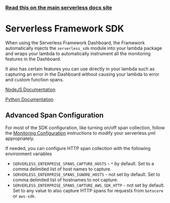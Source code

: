 <!--
title: Serverless Framework - Monitoring & Observability - SDKs
description: Learn how to use the Serverless Framework SDK for monitoring and observability in your serverless applications.
short_title: SDK
keywords:
  [
    'Serverless Framework',
    'SDK',
    'Monitoring',
    'Observability',
    'Lambda',
    'Instrumentation',
  ]
-->

<!-- DOCS-SITE-LINK:START automatically generated  -->

### [Read this on the main serverless docs site](https://www.serverless.com/framework/docs/guides/sdk/)

<!-- DOCS-SITE-LINK:END -->

# Serverless Framework SDK

When using the Serverless Framework Dashboard, the Framework automatically injects the `serverless_sdk` module into your lambda package and wraps your lambda to automatically instrument all the monitoring features in the Dashboard.

It also has certain features you can use directly in your lambda such as capturing an error in the Dashboard without causing your lambda to error and custom function spans.

[NodeJS Documentation](../sdk/nodejs.md)

[Python Documentation](../sdk/python.md)

## Advanced Span Configuration

For most of the SDK configuration, like turning on/off span collection, follow the
[Monitoring Configuration](../monitoring/#configuration) instructions to modify your
serverless.yml appropriately.

If needed, you can configure HTTP span collection with the following environment variables

- `SERVERLESS_ENTERPRISE_SPANS_CAPTURE_HOSTS` - `*` by default. Set to a comma delimited list of host names to capture.
- `SERVERLESS_ENTERPRISE_SPANS_IGNORE_HOSTS` - not set by default. Set to comma delimited list of hostnames to not capture.
- `SERVERLESS_ENTERPRISE_SPANS_CAPTURE_AWS_SDK_HTTP` - not set by default. Set to any value to also capture HTTP spans for requests from `botocore` or `aws-sdk`.
